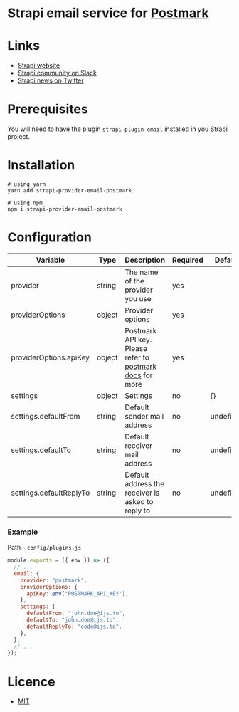 # Strapi email service for [Postmark](https://postmarkapp.com)

# Links

- [Strapi website](http://strapi.io/)
- [Strapi community on Slack](http://slack.strapi.io/)
- [Strapi news on Twitter](https://twitter.com/strapijs)

# Prerequisites

You will need to have the plugin `strapi-plugin-email` installed in you Strapi project.

# Installation

```
# using yarn
yarn add strapi-provider-email-postmark

# using npm
npm i strapi-provider-email-postmark
```

# Configuration

| Variable                | Type   | Description                                                                                        | Required                                                       | Default   |
| ----------------------- | ------ | -------------------------------------------------------------------------------------------------- | -------------------------------------------------------------- | --------- |
| provider                | string | The name of the provider you use                                                                   | yes                                                            |           |
| providerOptions         | object | Provider options                                                                                   | yes                                                            |           |
| providerOptions.apiKey  | object | Postmark API key. Please refer to [postmark docs](https://www.npmjs.com/package/postmark) for more | yes                                                            |           |
| settings                | object | Settings                                                                                           | no                                                             | {}        |
| settings.defaultFrom    | string | Default sender mail address                                                                        | no                                                             | undefined |
| settings.defaultTo      | string | Default receiver mail address                                                                      | no                                                             | undefined |
| settings.defaultReplyTo | string | Default address the receiver is asked to reply to                                                  | no                                                             | undefined |

### Example

Path - `config/plugins.js`

```javascript
module.exports = ({ env }) => ({
  // ...
  email: {
    provider: "postmark",
    providerOptions: {
      apiKey: env("POSTMARK_API_KEY"),
    },
    settings: {
      defaultFrom: "john.doe@ijs.to",
      defaultTo: "john.doe@ijs.to",
      defaultReplyTo: "code@ijs.to",
    },
  },
  // ...
});
```

# Licence

- [MIT](https://github.com/strapi/strapi/blob/HEAD/LICENSE.md)
